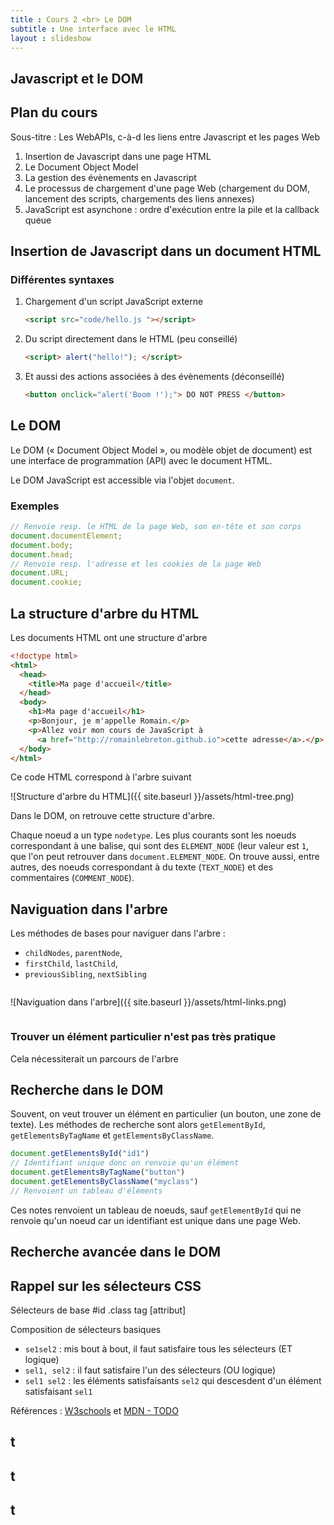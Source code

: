 ```yaml
---
title : Cours 2 <br> Le DOM
subtitle : Une interface avec le HTML
layout : slideshow
---
```


<section>

# Javascript et le DOM

</section>
<section>

## Plan du cours

Sous-titre : Les WebAPIs, c-à-d les liens entre Javascript et les pages Web

1. Insertion de Javascript dans une page HTML
2. Le Document Object Model
3. La gestion des évènements en Javascript
4. Le processus de chargement d'une page Web (chargement du DOM, lancement des scripts, chargements des liens annexes)
5. JavaScript est asynchone : ordre d'exécution entre la pile et la callback queue

</section>
<section>

## Insertion de Javascript dans un document HTML

### Différentes syntaxes

1. Chargement d'un script JavaScript externe

   ```html
   <script src="code/hello.js "></script>
   ```

2. Du script directement dans le HTML (peu conseillé)

   ```html
   <script> alert("hello!"); </script>
   ```

3. Et aussi des actions associées à des évènements (déconseillé)

   ```html
   <button onclick="alert('Boom !');"> DO NOT PRESS </button>
   ```

</section>
<section>

## Le DOM

Le DOM (« Document Object Model », ou modèle objet de document) est une interface de programmation (API) avec le document HTML.

Le DOM JavaScript est accessible via l'objet `document`.

### Exemples

```javascript
// Renvoie resp. le HTML de la page Web, son en-tête et son corps
document.documentElement;
document.body;
document.head;
// Renvoie resp. l'adresse et les cookies de la page Web
document.URL;
document.cookie;
```


</section>
<section>

## La structure d'arbre du HTML

Les documents HTML ont une structure d'arbre

```html
<!doctype html>
<html>
  <head>
    <title>Ma page d'accueil</title>
  </head>
  <body>
    <h1>Ma page d'accueil</h1>
    <p>Bonjour, je m'appelle Romain.</p>
    <p>Allez voir mon cours de JavaScript à 
      <a href="http://romainlebreton.github.io">cette adresse</a>.</p>
  </body>
</html>
```

Ce code HTML correspond à l'arbre suivant

![Structure d'arbre du HTML]({{ site.baseurl }}/assets/html-tree.png)

Dans le DOM, on retrouve cette structure d'arbre. 

Chaque noeud a un type `nodetype`. Les plus courants sont les noeuds correspondant à une balise, qui sont des `ELEMENT_NODE` (leur valeur est `1`, que l'on peut retrouver dans `document.ELEMENT_NODE`.
On trouve aussi, entre autres, des noeuds correspondant à du texte (`TEXT_NODE`) et des commentaires (`COMMENT_NODE`).

</section>
<section>

## Naviguation dans l'arbre

<div>
<div style="display:inline-block; width=40%; margin-right:5%; vertical-align:top">
Les méthodes de bases pour naviguer dans l'arbre :

* `childNodes`, `parentNode`,
* `firstChild`, `lastChild`,
* `previousSibling`, `nextSibling`

</div>
<div style="display:inline-block; width=40%">

![Naviguation dans l'arbre]({{ site.baseurl }}/assets/html-links.png)

</div>
</div>

### Trouver un élément particulier n'est pas très pratique

Cela nécessiterait un parcours de l'arbre

</section>
<section>

## Recherche dans le DOM

Souvent, on veut trouver un élément en particulier (un bouton, une zone de texte).
Les méthodes de recherche sont alors `getElementById`, `getElementsByTagName` et `getElementsByClassName`.

```javascript
document.getElementsById("id1")
// Identifiant unique donc on renvoie qu'un élément
document.getElementsByTagName("button")
document.getElementsByClassName("myclass")
// Renvoient un tableau d'éléments
```

Ces notes renvoient un tableau de noeuds, sauf `getElementById` qui ne renvoie qu'un noeud car un identifiant est unique dans une page Web.

</section>
<section>

## Recherche avancée dans le DOM

</section>
<section>

## Rappel sur les sélecteurs CSS

Sélecteurs de base
\#id .class tag \[attribut\]

Composition de sélecteurs basiques

* `se1sel2` : mis bout à bout, il faut satisfaire tous les sélecteurs (ET logique)
* `sel1, sel2` : il faut satisfaire l'un des sélecteurs (OU logique)
* `sel1 sel2` : les éléments satisfaisants `sel2` qui descesdent d'un élément satisfaisant `sel1`

<!--
descendent strictement
>
> * > 
-->



Références : [W3schools](http://www.w3schools.com/cssref/css_selectors.asp) et [MDN - TODO]()

</section>
<section>

## t

</section>
<section>

## t

</section>
<section>

## t

</section>

<!--
document.$ comme raccourci de document.querySelector
document.$$ comme raccourci de document.querySelectorAll

Faire des Affichages des DOM incomplets lors du chargement d'une page

Sources :
Eloquent JavaScript (et pour les images)
You don't know JavaScript
Loupe (latentflip)
Stackoverflow pour chargement page (meilleure rèf ?)
-->
